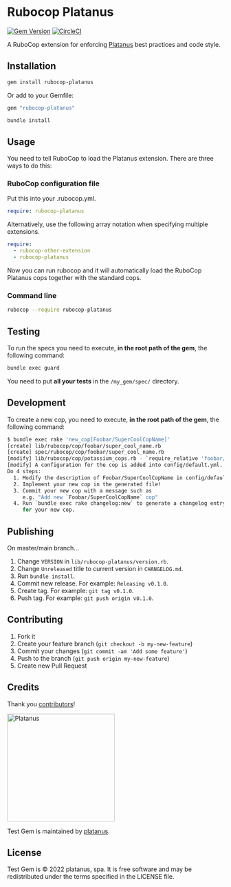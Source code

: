 # Rubocop Platanus

[![Gem Version](https://badge.fury.io/rb/rubocop-platanus.svg)](https://badge.fury.io/rb/rubocop-platanus)
[![CircleCI](https://circleci.com/gh/platanus/rubocop-platanus.svg?style=shield)](https://app.circleci.com/pipelines/github/platanus/rubocop-platanus)

A RuboCop extension for enforcing [Platanus](https://github.com/platanus) best practices and code style.

## Installation

```bash
gem install rubocop-platanus
```

Or add to your Gemfile:

```ruby
gem "rubocop-platanus"
```

```bash
bundle install
```

## Usage

You need to tell RuboCop to load the Platanus extension. There are three ways to do this:

### RuboCop configuration file

Put this into your .rubocop.yml.

```yaml
require: rubocop-platanus
```

Alternatively, use the following array notation when specifying multiple extensions.

```yaml
require:
  - rubocop-other-extension
  - rubocop-platanus
```

Now you can run rubocop and it will automatically load the RuboCop Platanus cops together with the standard cops.

### Command line

```bash
rubocop --require rubocop-platanus
```

## Testing

To run the specs you need to execute, **in the root path of the gem**, the following command:

```bash
bundle exec guard
```

You need to put **all your tests** in the `/my_gem/spec/` directory.

## Development

To create a new cop, you need to execute, **in the root path of the gem**, the following command:

```bash
$ bundle exec rake 'new_cop[Foobar/SuperCoolCopName]'
[create] lib/rubocop/cop/foobar/super_cool_name.rb
[create] spec/rubocop/cop/foobar/super_cool_name.rb
[modify] lib/rubocop/cop/potassium_cops.rb - `require_relative 'foobar/super_cool_name'` was injected.
[modify] A configuration for the cop is added into config/default.yml.
Do 4 steps:
  1. Modify the description of Foobar/SuperCoolCopName in config/default.yml
  2. Implement your new cop in the generated file!
  3. Commit your new cop with a message such as
     e.g. "Add new `Foobar/SuperCoolCopName` cop"
  4. Run `bundle exec rake changelog:new` to generate a changelog entry
     for your new cop.
```

## Publishing

On master/main branch...

1. Change `VERSION` in `lib/rubocop-platanus/version.rb`.
2. Change `Unreleased` title to current version in `CHANGELOG.md`.
3. Run `bundle install`.
4. Commit new release. For example: `Releasing v0.1.0`.
5. Create tag. For example: `git tag v0.1.0`.
6. Push tag. For example: `git push origin v0.1.0`.

## Contributing

1. Fork it
2. Create your feature branch (`git checkout -b my-new-feature`)
3. Commit your changes (`git commit -am 'Add some feature'`)
4. Push to the branch (`git push origin my-new-feature`)
5. Create new Pull Request

## Credits

Thank you [contributors](https://github.com/platanus/rubocop-platanus/graphs/contributors)!

<img src="http://platan.us/gravatar_with_text.png" alt="Platanus" width="250"/>

Test Gem is maintained by [platanus](http://platan.us).

## License

Test Gem is © 2022 platanus, spa. It is free software and may be redistributed under the terms specified in the LICENSE file.
